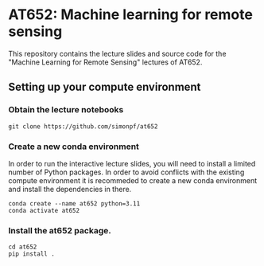 # AT652: Machine learning for remote sensing

This repository contains the lecture slides and source code for the "Machine Learning for Remote Sensing" lectures of AT652.

## Setting up your compute environment

### Obtain the lecture notebooks

``` shellsession
git clone https://github.com/simonpf/at652
```

### Create a new conda environment

In order to run the interactive lecture slides, you will need to install a limited number of Python packages. In order to avoid conflicts with the existing compute environment it is recommeded to create a new conda environment and install the dependencies in there.

``` shellsession
conda create --name at652 python=3.11
conda activate at652
```

### Install the at652 package.

``` shellsession
cd at652
pip install .
```
